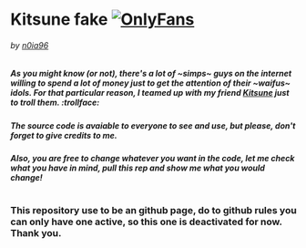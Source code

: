 # Kitsune fake [![OnlyFans](https://img.shields.io/badge/-OnlyFans-00AFF0?style=flat&logo=onlyfans&logoColor=white)]()
###### *by [n0ia96](https://n0ia96.uwu.ai)*

##### As you might know *(or not)*, there's a lot of ~simps~ guys on the internet willing to spend a lot of money just to get the attention of their ~waifus~ idols. For that particular reason, I teamed up with my friend [Kitsune](https://twitch.tv/kitsune) just to troll them. :trollface:

##### The source code is avaiable to everyone to see and use, but please, __don't forget__ to give credits to me.
##### Also, you are free to change whatever you want in the code, let me check what you have in mind, pull this rep and show me what you would change!

#
### This repository use to be an github page, do to github rules you can only have one active, so this one is deactivated for now. Thank you.
